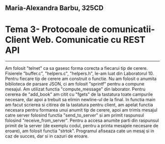 
## Maria-Alexandra Barbu, 325CD
# Tema 3- Protocoale de comunicatii- Client Web. Comunicatie cu REST API
-------------------------------------------------------------------------------

Am folosit "telnet" ca sa gasesc forma corecta a fiecarui tip de cerere.
Fisierele "buffer.c", "helpers.c", "helpers.h", le-am luat din Laboratorul 10.
Pentru fiecare tip de cerere am construit o functie. Nu am folosit o anumita 
biblioteca de parsare JSON, ci am folosit "sprintf" pentru a compune mesajul.
Am utilizat functia "compute_message" din laborator. Pentru cererea de
"add_book" am citit cu "fgets" de la tastatura toate campurile necesare, dar
apoi a trebuit sa elimin newline-ul de la final. In functia main am facut
scrierea si citirea de la tastatura pentru client, am apelat functia necesara
pentru formarea unui anumit tip de cerere, apoi am trimis mesajul catre server
folosind functia "send_to_server" si am primit raspunsul folosind
"receive_from_server". Pentru a accesa anumite parti din raspunsul primit de la
server (de exemplu codul, pentru a printa mesajele necesare de eroare), am
folosit functia "strtok". Programul afiseaza cate un mesaj si in caz de succes,
dar si in cazuri de eroare. 


































